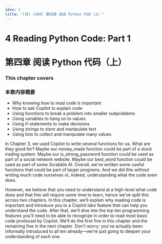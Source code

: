 ```yaml
---
idxx: 2
title: "[译] [400] 第四章 阅读 Python 代码（上）"
---
```


# 4 Reading Python Code: Part 1
# 第四章 阅读 Python 代码（上）

### This chapter covers
### 本章内容概要

* Why knowing how to read code is important
* How to ask Copilot to explain code
* Using functions to break a problem into smaller subproblems
* Using variables to hang on to values
* Using if-statements to make decisions
* Using strings to store and manipulate text
* Using lists to collect and manipulate many values

In Chapter 3, we used Copilot to write several functions for us. What are they good for? Maybe our money_made function could be part of a stock trading system. Maybe our is_strong_password function could be used as part of a social network website. Maybe our best_word function could be used as part of some Scrabble AI. Overall, we’ve written some useful functions that could be part of larger programs. And we did this without writing much code ourselves or, indeed, understanding what the code even does.

However, we believe that you need to understand at a high-level what code does and that this will require some time to learn, hence we’ve split this across two chapters. In this chapter, we’ll explain why reading code is important and introduce you to a Copilot labs feature that can help you understand the code. After that, we'll dive into the top ten programming features you’ll need to be able to recognize in order to read most basic code produced by Copilot. We’ll do the first five in this chapter and the remaining five in the next chapter. Don't worry: you've actually been informally introduced to all ten already—we're just going to deepen your understanding of each one.
